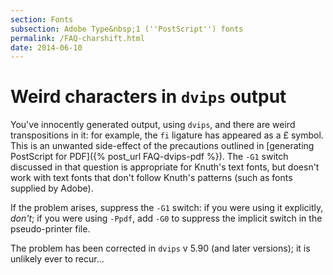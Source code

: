 ```yaml
---
section: Fonts
subsection: Adobe Type&nbsp;1 (''PostScript'') fonts
permalink: /FAQ-charshift.html
date: 2014-06-10
---
```


# Weird characters in `dvips` output

You've innocently generated output, using `dvips`, and there
are weird transpositions in it: for example, the `fi` ligature has
appeared as a &#xa3; symbol.
This is an unwanted side-effect of the precautions
outlined in [generating PostScript for PDF]({% post_url FAQ-dvips-pdf %}).
The `-G1` switch discussed in that question is appropriate for
Knuth's text fonts, but doesn't work with text fonts that don't follow
Knuth's patterns (such as fonts supplied by Adobe).

If the problem arises, suppress the `-G1` switch: if you were using it
explicitly, _don't_; if you were using `-Ppdf`, add `-G0` to
suppress the implicit switch in the pseudo-printer file.

The problem has been corrected in `dvips` v&nbsp;5.90 (and later
versions); it is unlikely ever to recur&hellip;

